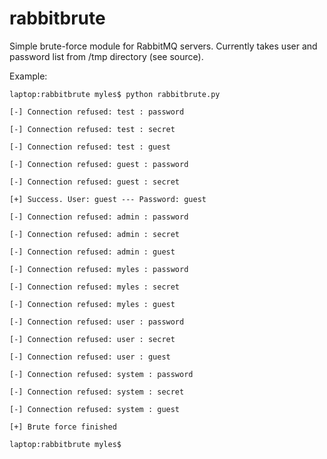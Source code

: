 rabbitbrute
===========

Simple brute-force module for RabbitMQ servers. Currently takes user and password list from /tmp directory (see source).

Example:

```
laptop:rabbitbrute myles$ python rabbitbrute.py

[-] Connection refused: test : password

[-] Connection refused: test : secret

[-] Connection refused: test : guest

[-] Connection refused: guest : password

[-] Connection refused: guest : secret

[+] Success. User: guest --- Password: guest

[-] Connection refused: admin : password

[-] Connection refused: admin : secret

[-] Connection refused: admin : guest

[-] Connection refused: myles : password

[-] Connection refused: myles : secret

[-] Connection refused: myles : guest

[-] Connection refused: user : password

[-] Connection refused: user : secret

[-] Connection refused: user : guest

[-] Connection refused: system : password

[-] Connection refused: system : secret

[-] Connection refused: system : guest

[+] Brute force finished

laptop:rabbitbrute myles$ 
```
